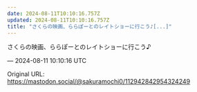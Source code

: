 ```yaml
---
date: 2024-08-11T10:10:16.757Z
updated: 2024-08-11T10:10:16.757Z
title: "さくらの映画、ららぽーとのレイトショーに行こう♪[...]"
---
```


<p>さくらの映画、ららぽーとのレイトショーに行こう♪</p>

&mdash; 2024-08-11 10:10:16 UTC

Original URL: https://mastodon.social/@sakuramochi0/112942842954324249
